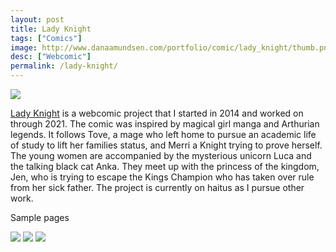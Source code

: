 ```yaml
---
layout: post
title: Lady Knight 
tags: ["Comics"]
image: http://www.danaamundsen.com/portfolio/comic/lady_knight/thumb.png
desc: ["Webcomic"]
permalink: /lady-knight/
---
```


![](http://www.danaamundsen.com/portfolio/comic/lady_knight/title.png)

[Lady Knight](http://ladyknightcomic.tumblr.com) is a webcomic project that I started in 2014 and worked on through 2021. The comic was inspired by magical girl manga and Arthurian legends. It follows Tove, a mage who left home to pursue an academic life of study to lift her families status, and Merri a Knight trying to prove herself. The young women are accompanied by the mysterious unicorn Luca and the talking black cat Anka. They meet up with the princess of the kingdom, Jen, who is trying to escape the Kings Champion who has taken over rule from her sick father. The project is currently on haitus as I pursue other work.

Sample pages

![](http://www.danaamundsen.com/portfolio/comic/lady_knight/sample1.png)
![](http://www.danaamundsen.com/portfolio/comic/lady_knight/sample2.png)
![](http://www.danaamundsen.com/portfolio/comic/lady_knight/sample3.png)
